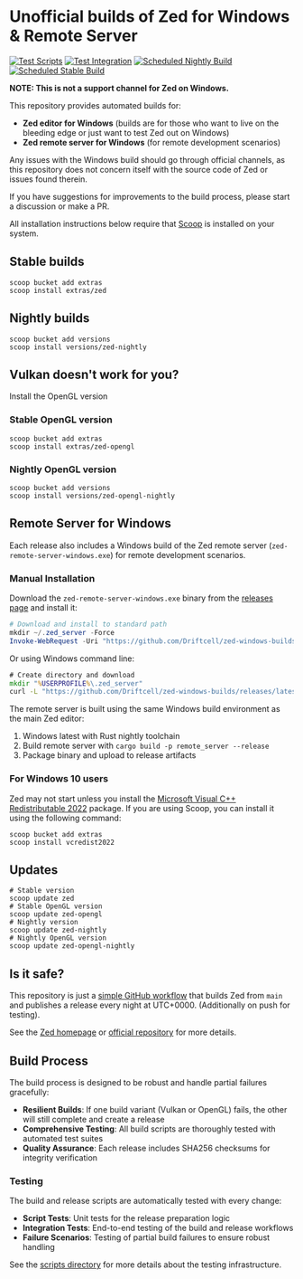# Unofficial builds of Zed for Windows & Remote Server

[![Test Scripts](https://github.com/deevus/zed-windows-builds/actions/workflows/test.yml/badge.svg)](https://github.com/deevus/zed-windows-builds/actions/workflows/test.yml)
[![Test Integration](https://github.com/deevus/zed-windows-builds/actions/workflows/test-integration.yml/badge.svg)](https://github.com/deevus/zed-windows-builds/actions/workflows/test-integration.yml)
[![Scheduled Nightly Build](https://github.com/deevus/zed-windows-builds/actions/workflows/nightly.yml/badge.svg)](https://github.com/deevus/zed-windows-builds/actions/workflows/nightly.yml)
[![Scheduled Stable Build](https://github.com/deevus/zed-windows-builds/actions/workflows/stable.yml/badge.svg)](https://github.com/deevus/zed-windows-builds/actions/workflows/stable.yml)

**NOTE: This is not a support channel for Zed on Windows.**

This repository provides automated builds for:
- **Zed editor for Windows** (builds are for those who want to live on the bleeding edge or just want to test Zed out on Windows)
- **Zed remote server for Windows** (for remote development scenarios)

Any issues with the Windows build should go through official channels, as this repository does not concern itself with the source code of Zed or issues found therein. 

If you have suggestions for improvements to the build process, please start a discussion or make a PR. 

All installation instructions below require that [Scoop](https://scoop.sh/) is installed on your system.

## Stable builds

```pwsh
scoop bucket add extras
scoop install extras/zed
```

## Nightly builds

```pwsh
scoop bucket add versions
scoop install versions/zed-nightly
```

## Vulkan doesn't work for you?

Install the OpenGL version

### Stable OpenGL version

```pwsh
scoop bucket add extras
scoop install extras/zed-opengl
```

### Nightly OpenGL version

```pwsh
scoop bucket add versions
scoop install versions/zed-opengl-nightly
```

## Remote Server for Windows

Each release also includes a Windows build of the Zed remote server (`zed-remote-server-windows.exe`) for remote development scenarios. 

### Manual Installation

Download the `zed-remote-server-windows.exe` binary from the [releases page](../../releases) and install it:

```powershell
# Download and install to standard path
mkdir ~/.zed_server -Force
Invoke-WebRequest -Uri "https://github.com/Driftcell/zed-windows-builds/releases/latest/download/zed-remote-server-windows.exe" -OutFile "$env:USERPROFILE\.zed_server\zed-remote-server-windows.exe"
```

Or using Windows command line:
```cmd
# Create directory and download
mkdir "%USERPROFILE%\.zed_server"
curl -L "https://github.com/Driftcell/zed-windows-builds/releases/latest/download/zed-remote-server-windows.exe" -o "%USERPROFILE%\.zed_server\zed-remote-server-windows.exe"
```

The remote server is built using the same Windows build environment as the main Zed editor:
1. Windows latest with Rust nightly toolchain
2. Build remote server with `cargo build -p remote_server --release`
3. Package binary and upload to release artifacts

### For Windows 10 users

Zed may not start unless you install the [Microsoft Visual C++ Redistributable 2022](https://learn.microsoft.com/en-us/cpp/windows/latest-supported-vc-redist?view=msvc-170#visual-studio-2015-2017-2019-and-2022) package. If you are using Scoop, you can install it using the following command:

```pwsh
scoop bucket add extras
scoop install vcredist2022
```

## Updates

```pwsh
# Stable version
scoop update zed
# Stable OpenGL version
scoop update zed-opengl
# Nightly version
scoop update zed-nightly
# Nightly OpenGL version
scoop update zed-opengl-nightly
```

## Is it safe?

This repository is just a [simple GitHub workflow](./.github/workflows/build.yml) that builds Zed from `main` and publishes a release every night at UTC+0000. (Additionally on push for testing).

See the [Zed homepage](https://zed.dev/) or [official repository](https://github.com/zed-industries/zed) for more details.

## Build Process

The build process is designed to be robust and handle partial failures gracefully:

- **Resilient Builds**: If one build variant (Vulkan or OpenGL) fails, the other will still complete and create a release
- **Comprehensive Testing**: All build scripts are thoroughly tested with automated test suites
- **Quality Assurance**: Each release includes SHA256 checksums for integrity verification

### Testing

The build and release scripts are automatically tested with every change:

- **Script Tests**: Unit tests for the release preparation logic
- **Integration Tests**: End-to-end testing of the build and release workflows
- **Failure Scenarios**: Testing of partial build failures to ensure robust handling

See the [scripts directory](./scripts/) for more details about the testing infrastructure.
